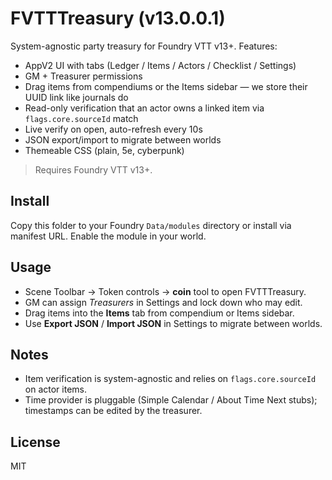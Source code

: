 # FVTTTreasury (v13.0.0.1)

System-agnostic party treasury for Foundry VTT v13+. Features:

- AppV2 UI with tabs (Ledger / Items / Actors / Checklist / Settings)
- GM + Treasurer permissions
- Drag items from compendiums or the Items sidebar — we store their UUID link like journals do
- Read-only verification that an actor owns a linked item via `flags.core.sourceId` match
- Live verify on open, auto-refresh every 10s
- JSON export/import to migrate between worlds
- Themeable CSS (plain, 5e, cyberpunk)

> Requires Foundry VTT v13+.

## Install

Copy this folder to your Foundry `Data/modules` directory or install via manifest URL. Enable the module in your world.

## Usage

- Scene Toolbar → Token controls → **coin** tool to open FVTTTreasury.
- GM can assign *Treasurers* in Settings and lock down who may edit.
- Drag items into the **Items** tab from compendium or Items sidebar.
- Use **Export JSON** / **Import JSON** in Settings to migrate between worlds.

## Notes

- Item verification is system-agnostic and relies on `flags.core.sourceId` on actor items.
- Time provider is pluggable (Simple Calendar / About Time Next stubs); timestamps can be edited by the treasurer.

## License

MIT
